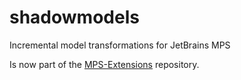 # shadowmodels
Incremental model transformations for JetBrains MPS

Is now part of the [MPS-Extensions](https://github.com/JetBrains/MPS-extensions/tree/master/code/shadowmodels) repository.
